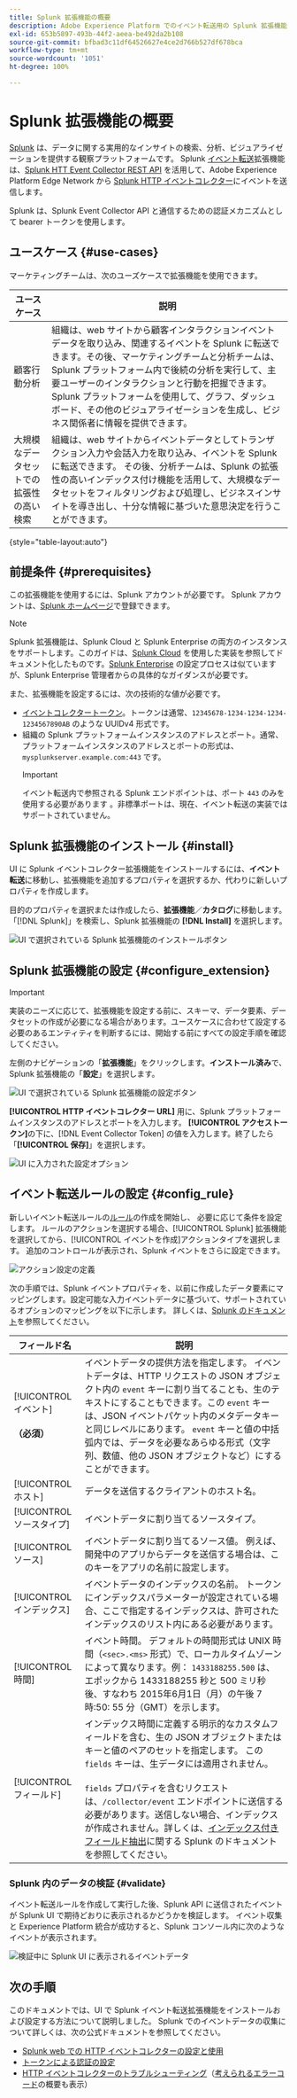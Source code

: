 ```yaml
---
title: Splunk 拡張機能の概要
description: Adobe Experience Platform でのイベント転送用の Splunk 拡張機能について説明します。
exl-id: 653b5897-493b-44f2-aeea-be492da2b108
source-git-commit: bfbad3c11df64526627e4ce2d766b527df678bca
workflow-type: tm+mt
source-wordcount: '1051'
ht-degree: 100%

---
```


# Splunk 拡張機能の概要

[Splunk](https://www.splunk.com/ja_jp) は、データに関する実用的なインサイトの検索、分析、ビジュアライゼーションを提供する観察プラットフォームです。 Splunk [イベント転送](../../../ui/event-forwarding/overview.md)拡張機能は、[Splunk HTT Event Collector REST API](https://docs.splunk.com/Documentation/Splunk/8.2.5/Data/HECRESTendpoints) を活用して、Adobe Experience Platform Edge Network から [Splunk HTTP イベントコレクター](https://docs.splunk.com/Documentation/Splunk/8.2.5/Data/UsetheHTTPEventCollector)にイベントを送信します。

Splunk は、Splunk Event Collector API と通信するための認証メカニズムとして bearer トークンを使用します。

## ユースケース {#use-cases}

マーケティングチームは、次のユーズケースで拡張機能を使用できます。

| ユースケース | 説明 |
| --- | --- |
| 顧客行動分析 | 組織は、web サイトから顧客インタラクションイベントデータを取り込み、関連するイベントを Splunk に転送できます。その後、マーケティングチームと分析チームは、Splunk プラットフォーム内で後続の分析を実行して、主要ユーザーのインタラクションと行動を把握できます。 Splunk プラットフォームを使用して、グラフ、ダッシュボード、その他のビジュアライゼーションを生成し、ビジネス関係者に情報を提供できます。 |
| 大規模なデータセットでの拡張性の高い検索 | 組織は、web サイトからイベントデータとしてトランザクション入力や会話入力を取り込み、イベントを Splunk に転送できます。 その後、分析チームは、Splunk の拡張性の高いインデックス付け機能を活用して、大規模なデータセットをフィルタリングおよび処理し、ビジネスインサイトを導き出し、十分な情報に基づいた意思決定を行うことができます。 |

{style="table-layout:auto"}

## 前提条件 {#prerequisites}

この拡張機能を使用するには、Splunk アカウントが必要です。 Splunk アカウントは、[Splunk ホームページ](https://www.splunk.com/ja_jp/page/sign_up)で登録できます。

>[!NOTE]
>
> Splunk 拡張機能は、Splunk Cloud と Splunk Enterprise の両方のインスタンスをサポートします。このガイドは、[Splunk Cloud](https://www.splunk.com/ja_jp/products/splunk-cloud-platform.html) を使用した実装を参照してドキュメント化したものです。[Splunk Enterprise](https://www.splunk.com/ja_jp/products/splunk-enterprise.html) の設定プロセスは似ていますが、Splunk Enterprise 管理者からの具体的なガイダンスが必要です。

また、拡張機能を設定するには、次の技術的な値が必要です。

* [イベントコレクタートークン](https://docs.splunk.com/Documentation/Splunk/8.2.5/Data/UsetheHTTPEventCollector#Create_an_Event_Collector_token_on_Splunk_Cloud_Platform)。トークンは通常、`12345678-1234-1234-1234-1234567890AB` のような UUIDv4 形式です。
* 組織の Splunk プラットフォームインスタンスのアドレスとポート。通常、プラットフォームインスタンスのアドレスとポートの形式は、`mysplunkserver.example.com:443` です。
   >[!IMPORTANT]
   >
   > イベント転送内で参照される Splunk エンドポイントは、ポート `443` のみを使用する必要があります 。非標準ポートは、現在、イベント転送の実装ではサポートされていません。

## Splunk 拡張機能のインストール {#install}

UI に Splunk イベントコレクター拡張機能をインストールするには、**イベント転送**&#x200B;に移動し、拡張機能を追加するプロパティを選択するか、代わりに新しいプロパティを作成します。

目的のプロパティを選択または作成したら、**拡張機能**／**カタログ**&#x200B;に移動します。「[!DNL Splunk]」を検索し、Splunk 拡張機能の **[!DNL Install]** を選択します。

![UI で選択されている Splunk 拡張機能のインストールボタン](../../../images/extensions/server/splunk/install.png)

## Splunk 拡張機能の設定 {#configure_extension}

>[!IMPORTANT]
>
>実装のニーズに応じて、拡張機能を設定する前に、スキーマ、データ要素、データセットの作成が必要になる場合があります。ユースケースに合わせて設定する必要のあるエンティティを判断するには、開始する前にすべての設定手順を確認してください。

左側のナビゲーションの「**拡張機能**」をクリックします。**インストール済み**&#x200B;で、Splunk 拡張機能の「**設定**」を選択します。

![UI で選択されている Splunk 拡張機能の設定ボタン](../../../images/extensions/server/splunk/configure.png)

**[!UICONTROL HTTP イベントコレクター URL]** 用に、Splunk プラットフォームインスタンスのアドレスとポートを入力します。 **[!UICONTROL アクセストークン]**&#x200B;の下に、[!DNL Event Collector Token] の値を入力します。終了したら「**[!UICONTROL 保存]**」を選択します。

![UI に入力された設定オプション](../../../images/extensions/server/splunk/input.png)

## イベント転送ルールの設定 {#config_rule}

新しいイベント転送ルールの[ルール](../../../ui/managing-resources/rules.md)の作成を開始し、 必要に応じて条件を設定します。 ルールのアクションを選択する場合、[!UICONTROL Splunk] 拡張機能を選択してから、[!UICONTROL イベントを作成]アクションタイプを選択します。 追加のコントロールが表示され、Splunk イベントをさらに設定できます。

![アクション設定の定義](../../../images/extensions/server/splunk/action-configurations.png)

次の手順では、Splunk イベントプロパティを、以前に作成したデータ要素にマッピングします。設定可能な入力イベントデータに基づいて、サポートされているオプションのマッピングを以下に示します。 詳しくは、[Splunk のドキュメント](https://docs.splunk.com/Documentation/Splunk/8.2.5/Data/FormateventsforHTTPEventCollector#Event_metadata)を参照してください。

| フィールド名 | 説明 |
| --- | --- |
| [!UICONTROL イベント&#x200B;]<br><br>**（必須）** | イベントデータの提供方法を指定します。 イベントデータは、HTTP リクエストの JSON オブジェクト内の `event` キーに割り当てることも、生のテキストにすることもできます。この `event` キーは、JSON イベントパケット内のメタデータキーと同じレベルにあります。 `event` キーと値の中括弧内では、データを必要なあらゆる形式（文字列、数値、他の JSON オブジェクトなど）にすることができます。 |
| [!UICONTROL ホスト] | データを送信するクライアントのホスト名。 |
| [!UICONTROL ソースタイプ] | イベントデータに割り当てるソースタイプ。 |
| [!UICONTROL ソース] | イベントデータに割り当てるソース値。 例えば、開発中のアプリからデータを送信する場合は、このキーをアプリの名前に設定します。 |
| [!UICONTROL インデックス] | イベントデータのインデックスの名前。 トークンにインデックスパラメーターが設定されている場合、ここで指定するインデックスは、許可されたインデックスのリスト内にある必要があります。 |
| [!UICONTROL 時間] | イベント時間。 デフォルトの時間形式は UNIX 時間（`<sec>.<ms>` 形式）で、ローカルタイムゾーンによって異なります。例： `1433188255.500` は、エポックから 1433188255 秒と 500 ミリ秒後、すなわち 2015年6月1日（月）の午後 7 時:50: 55 分（GMT）を示します。 |
| [!UICONTROL フィールド] | インデックス時間に定義する明示的なカスタムフィールドを含む、生の JSON オブジェクトまたはキーと値のペアのセットを指定します。 この `fields` キーは、生データには適用されません。<br><br>`fields` プロパティを含むリクエストは、`/collector/event` エンドポイントに送信する必要があります。送信しない場合、インデックスが作成されません。詳しくは、[インデックス付きフィールド抽出](https://docs.splunk.com/Documentation/Splunk/8.2.5/Data/IFXandHEC)に関する Splunk のドキュメントを参照してください。 |

### Splunk 内のデータの検証 {#validate}

イベント転送ルールを作成して実行した後、Splunk API に送信されたイベントが Splunk UI で期待どおりに表示されるかどうかを検証します。 イベント収集と Experience Platform 統合が成功すると、Splunk コンソール内に次のようなイベントが表示されます。

![検証中に Splunk UI に表示されるイベントデータ](../../../images/extensions/server/splunk/splunk-data.png)

## 次の手順

このドキュメントでは、UI で Splunk イベント転送拡張機能をインストールおよび設定する方法について説明しました。 Splunk でのイベントデータの収集について詳しくは、次の公式ドキュメントを参照してください。

* [Splunk web での HTTP イベントコレクターの設定と使用](https://docs.splunk.com/Documentation/Splunk/8.2.5/Data/UsetheHTTPEventCollector)
* [トークンによる認証の設定](https://docs.splunk.com/Documentation/Splunk/8.2.5/Security/Setupauthenticationwithtokens#Prerequisites_for_activating_tokens)
* [HTTP イベントコレクターのトラブルシューティング](https://docs.splunk.com/Documentation/Splunk/8.2.5/Data/TroubleshootHTTPEventCollector)（[考えられるエラーコード](https://docs.splunk.com/Documentation/Splunk/8.2.5/Data/TroubleshootHTTPEventCollector#Possible_error_codes)の概要も表示）
